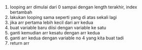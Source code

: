 1. looping arr dimulai dari 0 sampai dengan length terakhir, index bertambah
2. lakukan looping sama seperti yang di atas sekali lagi
3. jika arr pertama lebih kecil dari arr kedua
4. buat variable baru diisi dengan variable ke satu
5. ganti kemudian arr kesatu dengan arr kedua
6. ganti arr kedua dengan variable no 4 yang kita buat tadi
7. return arr
